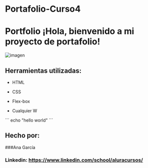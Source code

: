 # Portafolio-Curso4
# Portfolio ¡Hola, bienvenido a mi proyecto de portafolio!

![imagen](https://cdn1.gnarususercontent.com.br/6/450324/9facae6f-79bf-48f3-b3a9-b4f9284802d7.png)  
## Herramientas utilizadas:

* HTML

* CSS

* Flex-box

* Cualquier W




´´´
echo "hello world"
´´´

## Hecho por:

###Ana García

### Linkedin: https://www.linkedin.com/school/aluracursos/